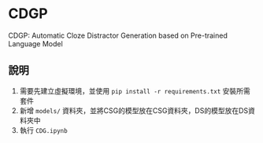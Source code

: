 # CDGP

CDGP: Automatic Cloze Distractor Generation based on Pre-trained Language Model

## 說明

1. 需要先建立虛擬環境，並使用 `pip install -r requirements.txt` 安裝所需套件
2. 新增 `models/` 資料夾，並將CSG的模型放在CSG資料夾，DS的模型放在DS資料夾中
3. 執行 `CDG.ipynb`

